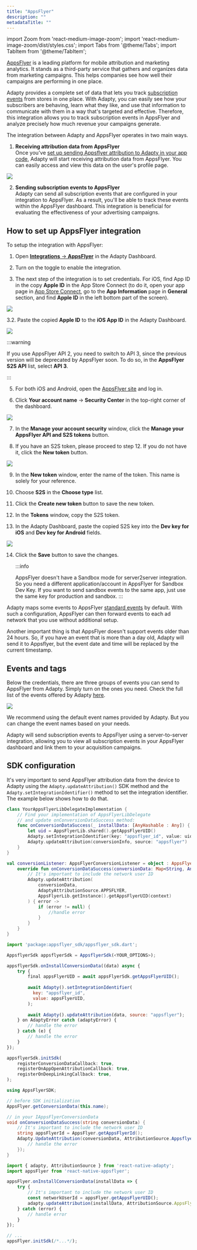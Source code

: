 ```yaml
---
title: "AppsFlyer"
description: ""
metadataTitle: ""
---
```


import Zoom from 'react-medium-image-zoom';
import 'react-medium-image-zoom/dist/styles.css';
import Tabs from '@theme/Tabs';
import TabItem from '@theme/TabItem'; 

[AppsFlyer](https://www.appsflyer.com/) is a leading platform for mobile attribution and marketing analytics. It stands as a third-party service that gathers and organizes data from marketing campaigns. This helps companies see how well their campaigns are performing in one place.

Adapty provides a complete set of data that lets you track [subscription events](events) from stores in one place. With Adapty, you can easily see how your subscribers are behaving, learn what they like, and use that information to communicate with them in a way that's targeted and effective. Therefore, this integration allows you to track subscription events in AppsFlyer and analyze precisely how much revenue your campaigns generate.

The integration between Adapty and AppsFlyer operates in two main ways.

1. **Receiving attribution data from AppsFlyer**  
      Once you've [set up sending Appsflyer attribution to Adapty in your app code](appsflyer#sdk-configuration), Adapty will start receiving attribution data from AppsFlyer. You can easily access and view this data on the user's profile page.


<Zoom>
  <img src={require('./img/c2991f6-CleanShot_2023-08-04_at_16.29.202x.webp').default}
  style={{
    border: '1px solid #727272', /* border width and color */
    width: '700px', /* image width */
    display: 'block', /* for alignment */
    margin: '0 auto' /* center alignment */
  }}
/>
</Zoom>




2. **Sending subscription events to AppsFlyer**  
   Adapty can send all subscription events that are configured in your integration to AppsFlyer. As a result, you'll be able to track these events within the AppsFlyer dashboard. This integration is beneficial for evaluating the effectiveness of your advertising campaigns.

## How to set up AppsFlyer integration

To setup the integration with AppsFlyer:

1. Open [**Integrations** -> **AppsFlyer**](https://app.adapty.io/integrations/appsflyer) in the Adapty Dashboard.

2. Turn on the toggle to enable the integration.

3. The next step of the integration is to set credentials. 
   For iOS, find App ID in the copy **Apple ID** in the App Store Connect (to do it, open your app page in [App Store Connect](https://appstoreconnect.apple.com/), go to the **App Information** page in **General** section, and find **Apple ID** in the left bottom part of the screen).
   
   

<Zoom>
  <img src={require('./img/43a5cc6-apple_id.webp').default}
  style={{
    border: '1px solid #727272', /* border width and color */
    width: '700px', /* image width */
    display: 'block', /* for alignment */
    margin: '0 auto' /* center alignment */
  }}
/>
</Zoom>




3.2. Paste the copied **Apple ID** to the **iOS App ID** in the Adapty Dashboard.

   

<Zoom>
  <img src={require('./img/61bff5a-appsflyer_iOS_app_id.webp').default}
  style={{
    border: '1px solid #727272', /* border width and color */
    width: '700px', /* image width */
    display: 'block', /* for alignment */
    margin: '0 auto' /* center alignment */
  }}
/>
</Zoom>



:::warning

If you use AppsFlyer API 2, you need to switch to API 3, since the previous version will be deprecated by AppsFlyer soon. To do so, in the **AppsFlyer S2S API** list, select **API 3**.

:::

5. For both iOS and Android, open the [AppsFlyer site](https://appsflyer.com/home) and log in. 

6. Click **Your account name** -> **Security Center** in the top-right corner of the dashboard.

   

<Zoom>
  <img src={require('./img/1c18c50-appsflyer_security_center.webp').default}
  style={{
    border: '1px solid #727272', /* border width and color */
    width: '700px', /* image width */
    display: 'block', /* for alignment */
    margin: '0 auto' /* center alignment */
  }}
/>
</Zoom>




7. In the **Manage your account security** window, click the **Manage your AppsFlyer API and S2S tokens** button.

8. If you have an S2S token, please proceed to step 12. If you do not have it, click the **New token** button. 

   

<Zoom>
  <img src={require('./img/7934920-appsflyer_new_token.webp').default}
  style={{
    border: '1px solid #727272', /* border width and color */
    width: '700px', /* image width */
    display: 'block', /* for alignment */
    margin: '0 auto' /* center alignment */
  }}
/>
</Zoom>




9. In the **New token** window, enter the name of the token. This name is solely for your reference. 

10. Choose **S2S** in the **Choose type** list.

11. Click the **Create new token** button to save the new token.

12. In the **Tokens** window, copy the S2S token.

13. In the Adapty Dashboard, paste the copied S2S key into the **Dev key for iOS** and **Dev key for Android** fields. 

    

<Zoom>
  <img src={require('./img/a7d1c31-appsflyer_dev_keys.webp').default}
  style={{
    border: '1px solid #727272', /* border width and color */
    width: '700px', /* image width */
    display: 'block', /* for alignment */
    margin: '0 auto' /* center alignment */
  }}
/>
</Zoom>




14. Click the **Save** button to save the changes.
    
    :::info
    
    AppsFlyer doesn't have a Sandbox mode for server2server integration. So you need a different application/account in AppsFlyer for Sandbox Dev Key. If you want to send sandbox events to the same app, just use the same key for production and sandbox.
    :::

Adapty maps some events to AppsFlyer [standard events](https://support.appsflyer.com/hc/en-us/articles/115005544169-Rich-in-app-events-for-Android-and-iOS#event-types) by default. With such a configuration, AppsFlyer can then forward events to each ad network that you use without additional setup.

Another important thing is that AppsFlyer doesn't support events older than 24 hours. So, if you have an event that is more than a day old, Adapty will send it to Appsflyer, but the event date and time will be replaced by the current timestamp.

## Events and tags

Below the credentials, there are three groups of events you can send to AppsFlyer from Adapty. Simply turn on the ones you need. Check the full list of the events offered by Adapty [here](events).


<Zoom>
  <img src={require('./img/1b0c777-CleanShot_2023-08-11_at_14.56.362x.webp').default}
  style={{
    border: '1px solid #727272', /* border width and color */
    width: '700px', /* image width */
    display: 'block', /* for alignment */
    margin: '0 auto' /* center alignment */
  }}
/>
</Zoom>





We recommend using the default event names provided by Adapty. But you can change the event names based on your needs.

Adapty will send subscription events to AppsFlyer using a server-to-server integration, allowing you to view all subscription events in your AppsFlyer dashboard and link them to your acquisition campaigns.

## SDK configuration

It's very important to send AppsFlyer attribution data from the device to Adapty using the `Adapty.updateAttribution()` SDK method and the `Adapty.setIntegrationIdentifier()` method to set the integration identifier. The example below shows how to do that.

<Tabs>
<TabItem value="Swift" label="iOS (Swift)" default>

```swift
class YourAppsFlyerLibDelegateImplementation {
    // Find your implementation of AppsFlyerLibDelegate 
    // and update onConversionDataSuccess method:
    func onConversionDataSuccess(_ installData: [AnyHashable : Any]) {
        let uid = AppsFlyerLib.shared().getAppsFlyerUID()
        Adapty.setIntegrationIdentifier(key: "appsflyer_id", value: uid)
        Adapty.updateAttribution(conversionInfo, source: "appsflyer")
    }
}
```
</TabItem>
<TabItem value="kotlin" label="Android (Kotlin)" default>

```kotlin 
val conversionListener: AppsFlyerConversionListener = object : AppsFlyerConversionListener {
    override fun onConversionDataSuccess(conversionData: Map<String, Any>) {
        // It's important to include the network user ID
        Adapty.updateAttribution(
            conversionData,
            AdaptyAttributionSource.APPSFLYER,
            AppsFlyerLib.getInstance().getAppsFlyerUID(context)
        ) { error ->
            if (error != null) {
                //handle error
            }
        }
    }
}
```
</TabItem>
<TabItem value="Flutter" label="Flutter (Dart)" default>

```javascript 
import 'package:appsflyer_sdk/appsflyer_sdk.dart';

AppsflyerSdk appsflyerSdk = AppsflyerSdk(<YOUR_OPTIONS>);

appsflyerSdk.onInstallConversionData((data) async {
    try {
        final appsFlyerUID = await appsFlyerSdk.getAppsFlyerUID();
        
        await Adapty().setIntegrationIdentifier(
          key: "appsflyer_id", 
          value: appsFlyerUID,
        );
        
        await Adapty().updateAttribution(data, source: "appsflyer");
    } on AdaptyError catch (adaptyError) {
        // handle the error
    } catch (e) {
        // handle the error
    }
});

appsflyerSdk.initSdk(
    registerConversionDataCallback: true,
    registerOnAppOpenAttributionCallback: true,
    registerOnDeepLinkingCallback: true,
);
```
</TabItem>
<TabItem value="Unity" label="Unity (C#)" default>

```csharp 
using AppsFlyerSDK;

// before SDK initialization
AppsFlyer.getConversionData(this.name);

// in your IAppsFlyerConversionData
void onConversionDataSuccess(string conversionData) {
    // It's important to include the network user ID
    string appsFlyerId = AppsFlyer.getAppsFlyerId();
    Adapty.UpdateAttribution(conversionData, AttributionSource.Appsflyer, appsFlyerId, (error) => {
        // handle the error
    });
}
```
</TabItem>
<TabItem value="RN" label="React Native (TS)" default>

```typescript 
import { adapty, AttributionSource } from 'react-native-adapty';
import appsFlyer from 'react-native-appsflyer';

appsFlyer.onInstallConversionData(installData => {
    try {
        // It's important to include the network user ID
        const networkUserId = appsFlyer.getAppsFlyerUID();
        adapty.updateAttribution(installData, AttributionSource.AppsFlyer, networkUserId);
    } catch (error) {
        // handle error
    }
});

// ...
appsFlyer.initSdk(/*...*/);
```
</TabItem>
</Tabs>

